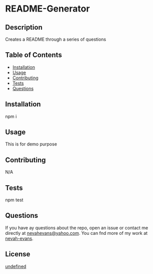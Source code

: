 
# README-Generator

## Description

Creates a README through a series of questions

## Table of Contents

- [Installation](#installation)
- [Usage](#usage)
- [Contributing](#contributing)
- [Tests](#tests)
- [Questions](#questions)

## Installation <a name="installation"></a>

npm i

## Usage <a name="usage"></a>

This is for demo purpose

## Contributing  <a name="contributing"></a>
N/A

## Tests  <a name="tests"></a>
npm test

## Questions <a name="questions"></a>

If you have ay questions about the repo, open an issue or contact me directly at nevahevans@yahoo.com. You can fnd more of my work at <a href='https://github.com/nevah-evans'>nevah-evans</a>.


  ## License
  
  <a href=''>undefined</a> 
   


